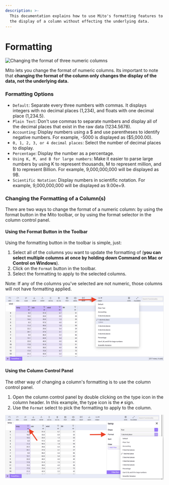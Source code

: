 ```yaml
---
description: >-
  This documentation explains how to use Mito's formatting features to change
  the display of a column without effecting the underlying data.
---
```


# Formatting

![Changing the format of three numeric columns](../.gitbook/assets/ezgif.com-gif-maker\(18\).gif)

Mito lets you change the format of numeric columns. Its important to note that **changing the format of the column only changes the display of the data, not the underlying data.**&#x20;

### Formatting Options

* `Default`: Separate every three numbers with commas. It displays integers with no decimal places (1,234), and floats with one decimal place (1,234.5).
* `Plain Text`: Don't use commas to separate numbers and display all of the decimal places that exist in the raw data (1234.5678).
* `Accounting`: Display numbers using a $ and use parentheses to identify negative numbers. For example, -5000 is displayed as ($5,000.00).
* `0, 1, 2, 3, or 4 decimal places`: Select the number of decimal places to display.&#x20;
* `Percentage`: Display the number as a percentage.&#x20;
* `Using K, M, and B for large numbers`: Make it easier to parse large numbers by using K to represent thousands, M to represent million, and B to represent Billion. For example, 9,000,000,000 will be displayed as 9B.&#x20;
* `Scientific Notation`: Display numbers in scientific notation. For example, 9,000,000,000 will be displayed as 9.00e+9.

### Changing the Formatting of a Column(s)

There are two ways to change the format of a numeric column: by using the format button in the Mito toolbar, or by using the format selector in the column control panel.&#x20;

#### Using the Format Button in the Toolbar

Using the formatting button in the toolbar is simple, just:

1. Select all of the columns you want to update the formatting of (**you can select multiple columns at once by holding down Command on Mac or Control on Windows**).
2. Click on the `Format` button in the toolbar.
3. Select the formatting to apply to the selected columns.

Note: If any of the columns you've selected are not numeric, those columns will not have formatting applied.&#x20;

![Using the format button in the toolbar to change the formatting of 3 numeric columns](<../.gitbook/assets/Screen Shot 2022-01-26 at 1.40.01 PM.png>)

#### Using the Column Control Panel

The other way of changing a column's formatting is to use the column control panel.&#x20;

1. Open the column control panel by double clicking on the type icon in the column header. In this example, the type icon is the `#` sign.&#x20;
2. Use the `Format` select to pick the formatting to apply to the column.&#x20;

![Using the column control panel to change the formatting of one column](<../.gitbook/assets/Screen Shot 2022-01-26 at 1.45.20 PM.png>)
